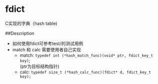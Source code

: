 # fdict
C实现的字典（hash table)

##Description
  - 如何使用fdict可参考test/的测试用例
  - match 和 calc 需要使用者自己实现 
    - match: `typedef int (*hash_match_func)(void* ptr, fdict_key_t key)`;<br>
        (ptr为目标结构指针) <br>
    - calc: `typedef size_t (*hash_calc_func)(fdict* d, fdict_key_t key);`


